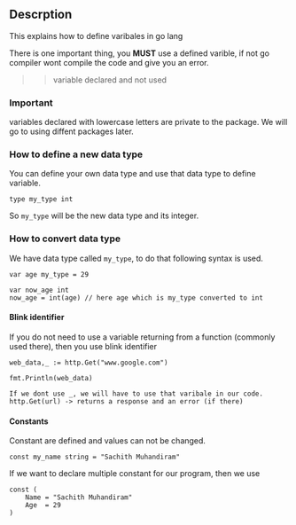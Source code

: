 ## Descrption

This explains how to define varibales in go lang

There is one important thing, you **MUST** use a defined varible, if not go compiler wont compile the code and give you an error.

>> variable declared and not used
### Important

variables declared with lowercase letters are private to the package. 
We will go to using diffent packages later.


### How to define a new data type
You can define your own data type and use that data type to define variable.

`type my_type int`

So `my_type` will be the new data type and its integer.

### How to convert data type

We have data type called `my_type`, to do that following syntax is used.

```
var age my_type = 29

var now_age int 
now_age = int(age) // here age which is my_type converted to int

```

#### Blink identifier
If you do not need to use a variable returning from a function (commonly used there), then you use blink identifier

```
web_data,_ := http.Get("www.google.com")

fmt.Println(web_data)

If we dont use _, we will have to use that varibale in our code.
http.Get(url) -> returns a response and an error (if there)
```

#### Constants
Constant are defined and values can not be changed.

`const my_name string = "Sachith Muhandiram"`

If we want to declare multiple constant for our program, then we use

```
const (
    Name = "Sachith Muhandiram"
    Age  = 29
)
```